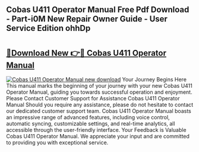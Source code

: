 ## Cobas U411 Operator Manual Free Pdf Download - Part-i0M New Repair Owner Guide - User Service Edition ohhDp

# <h2><a href="http://bc36453.oget.top/?id=Cobas+U411+Operator+Manual">🔗Download New 👉🔴 Cobas U411 Operator Manual</a></h2>

[![Cobas U411 Operator Manual new download](https://i.imgur.com/5g1atiW.png)](http://bc36453.oget.top/?id=Cobas+U411+Operator+Manual)
Your Journey Begins Here This manual marks the beginning of your journey with your new Cobas U411 Operator Manual, guiding you towards successful operation and enjoyment. Please Contact Customer Support for Assistance Cobas U411 Operator Manual Should you require any assistance, please do not hesitate to contact our dedicated customer support team. Cobas U411 Operator Manual boasts an impressive range of advanced features, including voice control, automatic syncing, customizable settings, and real-time analytics, all accessible through the user-friendly interface. Your Feedback is Valuable Cobas U411 Operator Manual. We appreciate your input and are committed to providing you with exceptional service.
